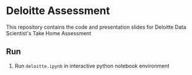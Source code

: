 # Deloitte Assessment
This repository contains the code and presentation slides for Deloitte Data Scientist's Take Home Assessment

## Run
1. Run  `deloitte.ipynb` in interactive python notebook environment
